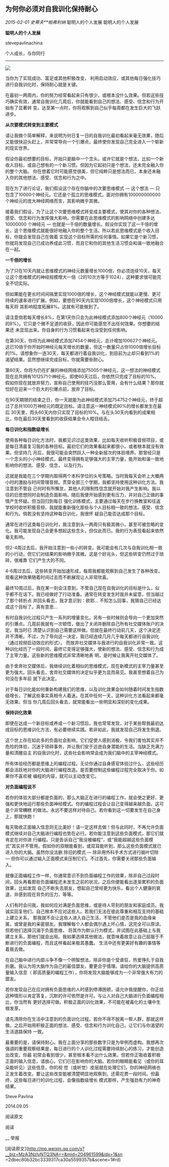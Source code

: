 ##  为何你必须对自我训化保持耐心

_2015-02-01_ _史蒂夫**帕弗利纳_ 聪明人的个人发展 聪明人的个人发展

**聪明人的个人发展**

stevepavlinachina

个人成长，与你同行

__ __

![](_resources/为何你必须对自我训化保持耐心image0.jpg)

  

当你为了实现成功、富足或其他积极改变， 利用启动效应，或其他每日强化技巧进行自我训化时，保持耐心就是关键。

  

在最初一两周内，你的努力经常看起来只有很少，或根本没什么效果。但若这些技巧确实有效，通常自我训化几周后，你就能看到自己的想法、感受、信念和行为开始有了显著转
变。达至某一点时，你将观察到自己似乎每周都在发生巨大的飞跃进步。

  

  

**从次要模式转变到主要模式**

  

请让我做个简单解释，来说明为何日复一日的自我训化最初看起来毫无效果，随后又能很快迎头赶上，并常常导向一个引爆点，最终使你发现自己完全进入一个崭新的现实世界。

  

假设你最初想要的目标，开始只是脑中一个念头。或许它就是个想法，比如一个新收入目标，或自己想有的一个新习惯。但因为它起初只是个想法，还未完全融入你的整个大脑。
你在想着它时可能感觉很美，但它纯粹只是想法而已，本身还未融入你的其他想法、感受、信念和行为之中。

  

现在为了进行论证，我们假设这个存在你脑中的次要思维模式 — 这个想法 —
只包含了10000个神经元。它还是个孤立的思维模式，面对你拥有100000000000个神经元的庞大神经网络而言，其影响微乎其微。

  

接着我们假设，为了让这个次要思维模式转变成主要模式，使其对你的各种想法、感受、信念和行为发挥强大影响，你需要在此思维模式的影响网络中创建多达10000000
个神经元 — 也就是一千倍的数量增长。假设你实现了这一千倍的增长，这个思维模式就能很好地融入你的整个生活。所以若此思维模式是个收入目标，你就会发现自己在做着
实现这个目标所需的任何事情。如果它是个新习惯，你就将发现自己已成功养成此习惯，而且它和你的其他生活习惯会和谐一致地融合在一起。

  

  

**一千倍的增长**

  

为了只在10天内就让思维模式的神经元数量增长1000倍，你必须连续10天，每天让这个思维模式的神经规模增大一倍（2的10次方等于1024），这种要求很可能完
全不切实际。

  

但如果能在更长时间间隔里实现1000倍的增长，这个神经模式就能以更慢、更可持续的速率进行扩展。例如，要想在90天内实现1000倍增长，这个神经模式只用每天将
其影响程度拓展8%。这就有可能做到了。

  

请注意倘若每天增长8%，在第1天你只会为此神经模式添加800个神经元（10000的8%）。它只是个微不足道的收获，因此你可能感觉不出任何效果。你想要的结果还
未显现出来。你自身的行为习惯看起来也没受到任何影响。

  

在第30天，你将为此神经模式添加7454个神经元，总计增加100627个神经元。这已10倍于你开始时神经元每天增长的数量，但这一数量只占你1000倍增长目标
的1%。请想象你一连30天，每天都进行着自我训化，到目前为止却只看到1%的渴望结果。显然想继续完成目标，你就需要些耐心。

  

第60天，你将为仍在扩展的神经网络添加75005个神经元，这一想法的神经模式现在总共拥有1012571个神经元。即使60天过后，你依然只完成了目标的10%。
假如你现在就放弃努力，宣称自己使用的技巧没那么管用，会有什么结果？那你就恰好在迎来一个巨大的引爆点前，放弃了目标。

  

在90天期限的结束之日，你一天就能为此神经模式添加754752个神经元，终于超过了总共1000万神经元的既定目标。请注意这一神经模式90%的增长都发生在最后
30天里，而头60天内你只实现了目标的10%。与在头30天内看到的成果相比，你在最后30天里看到的收获结果会令人瞠目结舌。

  

  

**每日训化和指数级增长**

  

使用各种每日训化方法时，我都见识过这类效果，比如每天收听积极音频项目，或是每日清晨复习我的各种目标。最初它们的效果看起来都很小，或者根本就没有效果。但坚持几
月后，我很可能会突然跃入一种全新层次的体验境界。那曾经只是一个念头的小小神经模式，最终变得拥有足够强大的主宰力量，能开始和谐一致地影响你的想法、感受、信念，
以及行为。

  

这就是我能在三个学期内取得两个本科学位的头号策略。当时我每天会听上大概两小时的激励与时间管理音频。贯穿全部三个学期，我都坚持使用这种训化方法。我注意到不管自
己何时有所懈怠，其他人的限制性信念就开始对我产生影响。我以往的旧思想同时会制造负面影响，随后我便开始感到更有压力，并对自己正做的事情产生怀疑。但当回归到每日
强化训练模式，主要通过每天在步行换教室和往返学校时收听积极音频，我就能重新强化那些与个人目标相一致的想法、感受、信念和行为。倘若没有坚持这种每日训化，我很怀
疑自己能否达成那个目标。

  

通常在进行这类每日训化时，我注意到头一两周只有极其微小，甚至可被忽略的变化。我可能发现自己会更多想起这些念头，但仅此而已。我的行为表现看起来依然毫无影响。

  

但2-4周过去后，我开始注意到一些小的转变。我可能会有几次与自我训化相一致的小行动，但它们对结果的影响微乎其微。这是个好兆头，但这些转变仍然过于琐碎，很难靠
它们产生大的不同。

  

4-6周过去后，这些转变开始加速形成，每周我都能观察到自己发生了各种改变。观看这种效果随着时间过去而不断展现让人非常欣喜。

  

最终10周过后，我在某一刻会注意到，不管自己现在自我训化的目标是什么，似乎都不在话下。我已经做好了行动准备。通常在转变发生时我并未留意，但当越过了那个转折点
并回头看去，我才意识到：欧耶... 不知怎么回事，我猜自己已经达成这个目标了。真有意思...

  

有时自我训化过程只产生一系列的增量变化。另有一些时候则会导向一个更加突然的引爆点。几周前我就有一次顿悟，做出了关闭并删除自己所有社交媒体账户的决定。我当时已
清楚认识到自己需要这样做。但就在最终行动前几天，这个决定还并不清晰。不过，为了导向这一决定，我已经连续几月几乎每天都进行自我训化（通过视频启动效应的形式）。
而放弃社交媒体与我进行的自我训化非常一致。这种训化经历了一段时间，最终它变得足够强大，使新的想法、感受、信念和行为成了主宰力量。这些新的思维模式非常清晰地表
明，是时候让我离开社交媒体了。

  

由于舍弃社交媒体后，我继续训化着相似的思维模式，现在新模式的主宰力量甚至更为强大。回头看去，舍弃社交媒体的决定似乎更为显而易见。我甚至想着自己为何没在多年前
就下此决定。

  

对于每日训化能如何重新构建我们的思维，以及训化效果会如何随着时间发生指数级增长，了解这些事实真相令人着迷。在其中任何一天，这种训化方法看起来都毫无效果。但当
你几周后回头看去，就常能看出一些明显和深刻的变化成果。

  

  

**保持训化效果**

  

即使在达成一个新目标或养成一个新习惯后，我也常常发现，对于某些帮我最初达成目标的思维训化方法，有必要继续实践。若非如此，我就发现自己将发生倒退。

  

这个世上存在如此多的负面社会影响，它们促使人感到消极，令我们害怕其实并不危险的体验，沉迷于琐碎事务，并让我们安于远逊自身潜能的生活。当缺乏充满力量和清醒自主
的自我训化时，这些社会影响常会成为我们脑中的主宰神经模式。

  

所有体验经历都是思维上的编程过程。无论你通过自身感官体验过什么，这些经历都会活跃地对你的大脑进行编程改造。是否要控制这些编程过程完全取决于你。如果你不喜欢被
编程的内容，就可以主动改变它。

  

  

**对负面编程说不**

  

若你的体验大部分都是负面的，那么大脑正在进行的编程工作，就会使之更好、更强和更快地运行那些负面神经模式。你的编程过程会让自己变得越来越负面。这可是个非常糟糕
的做法。永远不要这样对待自己。若你看到这一切要发生在自己身上，那就快跑！

  

每天吸收正面输入信息则无比美妙！请一定这样去做！但与此同时，不再允许负面模式继续对自己大脑进行编程也势在必行。若你能注意到这些负面模式，那它们就肯定在对你进
行编程。只是告诉自己“我没被编程”，或“我能超越这些负面模式”其实并不管用。假如你的双眼能看到，或双耳能听到，那么这些负面模式就已进入你的大脑。虽然你没法删
除旧的模式 — 除非用外科手术方式进行脑叶切除 — 但你可以通过输入正面模式来压制它们。不过首先，你需要关闭那些负面输入。

  

就像正面编程工作一样，你通常意识不到负面编程工作的效果，除非自己过段时间，回头再看那些负面编程还未发生之前的状况。之后你便能看出逐渐累积的负面效果，比如发现
自己不断失去朋友，想起自己曾经更为快乐，看出个人健康的衰退，并感到现在背负的压力，等等。

  

人们有时会问我，我如何应对满是负面思维，或是待人苛刻的朋友和家庭成员。我诚实回复他们，自己根本不应对这些人。若我们无法在彼此尊重和相互支持的基础上建立关系，
那我就不会让这些人进入自己生活，不管他们是否是我的血缘亲属，或曾是我的亲密朋友。我理解每个人都会偶尔遇上坏心情，这完全可以原谅。但若他们选择沉溺于负面思维，
将其作为默认行为模式，并试图在此基础上与我建立关系，那他们就会出局。我如果选择其他做法，就意味着故意让自己屈服于不断进行的负面编程，而且这样看起来极其愚蠢。
生活中还有更美好有趣的事情等着我去做。

  

在自己脑中进行内部斗争不像一个明智想法，除非你是个受虐狂，热爱挣扎于自我折磨。我认为将大脑作为自己的最佳盟友，要更合乎情理。请给你的大脑提供高质量输入信息（
即高质量的编程工作），你将发现大脑能够成为一个非常强大有力的盟友。

  

若你发现自己在应对拥有负面思维的人时感到停滞困顿，请允许我提醒你，你正给这种情形以肯定答复。沉默的许可依然是许可。与让人对自己大脑进行负面编程相比，你当然有
更好选择可做。积极正面的训化效果，不可能在被毒化的土壤中生根发芽。

  

请先清除你在生活中注意到的负面训化过程。若你不得不脱离一帮人群，那就这样做。之后开始用积极正面的想法、感受、信念和行为训化自己，让它们与你渴望的生活道路保持
一致。

  

最重要的是，请保持耐心。我在上面分享的那些数字只是为举例而虚构。我想再次强调的重要观察结果是，每日进行的个人训化过程需要持续耐心的练习，才能创造出改变。你最
初常会看到很少，甚至根本看不出什么效果。但若你正吸收着积极正面的输入信息，请放心，它们已在影响你的大脑。若你的眼睛能看见（或你的耳朵能听见）这些信息，你的视
觉（或听觉）皮层就在处理它们，你的神经网络也正发生着改变。要让这些改变能被清楚明显地观察到，还需花费一段时间。但最终，这些每日进行的训化过程，会像指数级增长
模式那样，产生强劲有力的神奇结果。

  

  

Steve Pavlina

2014.09.05

  

阅读原文

阅读

__ 举报

[阅读原文](http://mp.weixin.qq.com/s?__biz=MzA3NzIyNTQ3NA==&mid=204961599&idx=1&sn
=2dbec80b32bc3339317ca30a5599357b&scene=1#rd)

